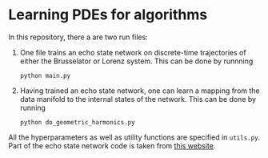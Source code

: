 # Learning PDEs for algorithms

In this repository, there a are two run files:

1. One file trains an echo state network on discrete-time trajectories of either the Brusselator or Lorenz system.
   This can be done by runnning  
   ```
   python main.py
   ```
2. Having trained an echo state network, one can learn a mapping from the data manifold to the internal states of the network.
   This can be done by running  
   ```
   python do_geometric_harmonics.py
   ```

All the hyperparameters as well as utility functions are specified in `utils.py`.
Part of the echo state network code is taken from [this website](https://github.com/danieleds/TorchRC/blob/master/torch_rc/nn/esn.py).

